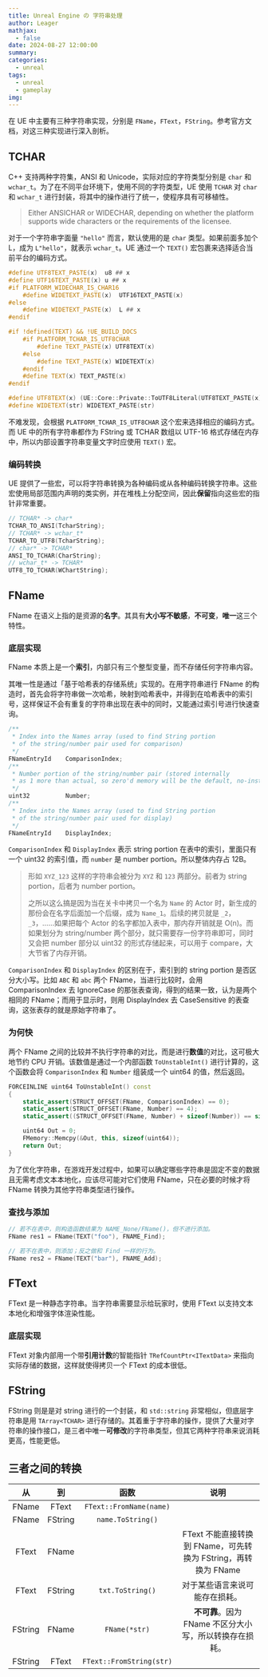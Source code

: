 ```yaml
---
title: Unreal Engine の 字符串处理
author: Leager
mathjax:
  - false
date: 2024-08-27 12:00:00
summary:
categories:
  - unreal
tags:
  - unreal
  - gameplay
img:
---
```


在 UE 中主要有三种字符串实现，分别是 `FName`，`FText`，`FString`。参考官方文档，对这三种实现进行深入剖析。

<!-- more -->

## TCHAR

C++ 支持两种字符集，ANSI 和 Unicode，实际对应的字符类型分别是 `char` 和 `wchar_t`。为了在不同平台环境下，使用不同的字符类型，UE 使用 `TCHAR` 对 `char` 和 `wchar_t` 进行封装，将其中的操作进行了统一，使程序具有可移植性。

> Either ANSICHAR or WIDECHAR, depending on whether the platform supports wide characters or the requirements of the licensee.

对于一个字符串字面量 `"hello"` 而言，默认使用的是 `char` 类型。如果前面多加个 L，成为 `L"hello"`，就表示 `wchar_t`。UE 通过一个 `TEXT()` 宏包裹来选择适合当前平台的编码方式。

```cpp TEXT() 宏定义
#define UTF8TEXT_PASTE(x)  u8 ## x
#define UTF16TEXT_PASTE(x) u ## x
#if PLATFORM_WIDECHAR_IS_CHAR16
	#define WIDETEXT_PASTE(x)  UTF16TEXT_PASTE(x)
#else
	#define WIDETEXT_PASTE(x)  L ## x
#endif

#if !defined(TEXT) && !UE_BUILD_DOCS
	#if PLATFORM_TCHAR_IS_UTF8CHAR
		#define TEXT_PASTE(x) UTF8TEXT(x)
	#else
		#define TEXT_PASTE(x) WIDETEXT(x)
	#endif
	#define TEXT(x) TEXT_PASTE(x)
#endif

#define UTF8TEXT(x) (UE::Core::Private::ToUTF8Literal(UTF8TEXT_PASTE(x)))
#define WIDETEXT(str) WIDETEXT_PASTE(str)
```

不难发现，会根据 `PLATFORM_TCHAR_IS_UTF8CHAR` 这个宏来选择相应的编码方式。而 UE 中的所有字符串都作为 FString 或 TCHAR 数组以 UTF-16 格式存储在内存中，所以内部设置字符串变量文字时应使用 `TEXT()` 宏。

### 编码转换

UE 提供了一些宏，可以将字符串转换为各种编码或从各种编码转换字符串。这些宏使用局部范围内声明的类实例，并在堆栈上分配空间，因此**保留**指向这些宏的指针非常重要。

```cpp
// TCHAR* -> char*
TCHAR_TO_ANSI(TcharString);
// TCHAR* -> wchar_t*
TCHAR_TO_UTF8(TcharString);
// char* -> TCHAR*
ANSI_TO_TCHAR(CharString);
// wchar_t* -> TCHAR*
UTF8_TO_TCHAR(WChartString);
```

## FName

FName 在语义上指的是资源的**名字**。其具有**大小写不敏感**，**不可变**，**唯一**这三个特性。

### 底层实现

FName 本质上是一个**索引**，内部只有三个整型变量，而不存储任何字符串内容。

其唯一性是通过「基于哈希表的存储系统」实现的。在用字符串进行 FName 的构造时，首先会将字符串做一次哈希，映射到哈希表中，并得到在哈希表中的索引号，这样保证不会有重复的字符串出现在表中的同时，又能通过索引号进行快速查询。

```cpp class FName in NameTypes.h
/**
 * Index into the Names array (used to find String portion
 * of the string/number pair used for comparison)
 */
FNameEntryId	ComparisonIndex;
/**
 * Number portion of the string/number pair (stored internally
 * as 1 more than actual, so zero'd memory will be the default, no-instance case)
 */
uint32			Number;
/**
 * Index into the Names array (used to find String portion
 * of the string/number pair used for display)
 */
FNameEntryId	DisplayIndex;
```

`ComparisonIndex` 和 `DisplayIndex` 表示 string portion 在表中的索引，里面只有一个 uint32 的索引值，而 `number` 是 number portion。所以整体内存占 12B。

> 形如 `XYZ_123` 这样的字符串会被分为 `XYZ` 和 `123` 两部分。前者为 string portion，后者为 number portion。
> 
> 之所以这么搞是因为当在关卡中拷贝一个名为 `Name` 的 Actor 时，新生成的那份会在名字后面加一个后缀，成为 `Name_1`。后续的拷贝就是 `_2`，`_3`，……如果把每个 Actor 的名字都加入表中，那内存开销就是 O(n)。而如果划分为 string/number 两个部分，就只需要存一份字符串即可，同时又会把 number 部分以 uint32 的形式存储起来，可以用于 compare，大大节省了内存开销。

`ComparisonIndex` 和 `DisplayIndex` 的区别在于，索引到的 string portion 是否区分大小写。比如 `ABC` 和 `abc` 两个 FName，当进行比较时，会用 ComparisonIndex 去 IgnoreCase 的那张表查询，得到的结果一致，认为是两个相同的 FName；而用于显示时，则用 DisplayIndex 去 CaseSensitive 的表查询，这张表存的就是原始字符串了。

### 为何快

两个 FName 之间的比较并不执行字符串的对比，而是进行**数值**的对比，这可极大地节约 CPU 开销。该数值是通过一个内部函数 `ToUnstableInt()` 进行计算的，这个函数会将 `ComparisonIndex` 和 `Number` 组装成一个 uint64 的值，然后返回。

```cpp NameTypes.h
FORCEINLINE uint64 ToUnstableInt() const
{
	static_assert(STRUCT_OFFSET(FName, ComparisonIndex) == 0);
	static_assert(STRUCT_OFFSET(FName, Number) == 4);
	static_assert((STRUCT_OFFSET(FName, Number) + sizeof(Number)) == sizeof(uint64));

	uint64 Out = 0;
	FMemory::Memcpy(&Out, this, sizeof(uint64));
	return Out;
}
```

为了优化字符串，在游戏开发过程中，如果可以确定哪些字符串是固定不变的数据且无需考虑文本本地化，应该尽可能对它们使用 FName，只在必要的时候才将 FName 转换为其他字符串类型进行操作。

### 查找与添加

```cpp
// 若不在表中，则构造函数结果为 NAME_None/FName()，但不进行添加。
FName res1 = FName(TEXT("foo"), FNAME_Find);

// 若不在表中，则添加；反之做和 Find 一样的行为。
FName res2 = FName(TEXT("bar"), FNAME_Add);
```

## FText

FText 是一种静态字符串。当字符串需要显示给玩家时，使用 FText 以支持文本本地化和增强字体渲染性能。

### 底层实现

FText 对象内部用一个带**引用计数**的智能指针 `TRefCountPtr<ITextData>` 来指向实际存储的数据，这样就使得拷贝一个 FText 的成本很低。

## FString

FString 则是是对 string 进行的一个封装，和 `std::string` 非常相似，但底层字符串是用 `TArray<TCHAR>` 进行存储的。其着重于字符串的操作，提供了大量对字符串的操作接口，是三者中唯一**可修改**的字符串类型，但其它两种字符串来说消耗更高，性能更低。

## 三者之间的转换

|从|到|函数|说明|
|:-:|:-:|:-:|:-:|
|FName|FText|`FText::FromName(name)`||
|FName|FString|`name.ToString()`||
|FText|FName||FText 不能直接转换到 FName，可先转换为 FString，再转换为 FName|
|FText|FString|`txt.ToString()`|对于某些语言来说可能存在损耗。|
|FString|FName|`FName(*str)`|**不可靠**。因为 FName 不区分大小写，所以转换存在损耗。|
|FString|FText|`FText::FromString(str)`||
